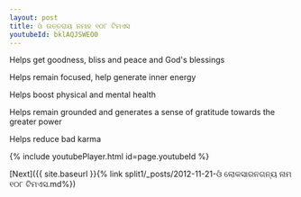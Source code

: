 ```yaml
---
layout: post
title: ଓଁ ଉତ୍ତରାୟ ନମାହ ୧୦୮ ଟିମଏସ
youtubeId: bklAQJSWEO0
---
```

 
 
Helps get goodness, bliss and peace and God's blessings
 
Helps remain focused, help generate inner energy 
 
Helps boost physical and mental health 
 
Helps remain grounded and generates a sense of gratitude towards the greater power 
 
Helps reduce bad karma
 
 
 
 


{% include youtubePlayer.html id=page.youtubeId %}
 
[Next]({{ site.baseurl }}{% link  split1/_posts/2012-11-21-ଓଁ ଲୋକସାରନଗନ୍ୟ ନାମ ୧୦୮ ଟିମଏସ.md%})
 
